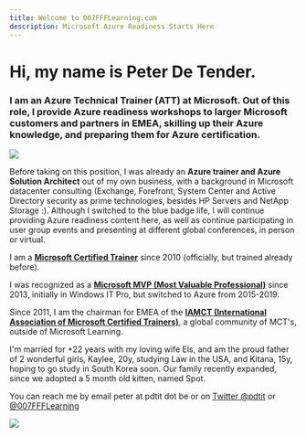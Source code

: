 ```yaml
---
title: Welcome to 007FFFLearning.com
description: Microsoft Azure Readiness Starts Here
---
```



# Hi, my name is Peter De Tender.
### I am an **Azure Technical Trainer (ATT)** at **Microsoft**. Out of this role, I provide Azure readiness workshops to larger Microsoft customers and partners in EMEA, skilling up their Azure knowledge, and preparing them for Azure certification.


![](../images/007FFFLearning_Background.jpg)

Before taking on this position, I was already an **Azure trainer and Azure Solution Architect** out of my own business, with a background in Microsoft datacenter consulting (Exchange, Forefront, System Center and Active Directory security as prime technologies, besides HP Servers and NetApp Storage :). Although I switched to the blue badge life, I will continue providing Azure readiness content here, as well as continue participating in user group events and presenting at different global conferences, in person or virtual.


I am a **[Microsoft Certified Trainer](https://www.microsoft.com/en-us/learning/mct-certification.aspx)** since 2010 (officially, but trained already before).


I was recognized as a **[Microsoft MVP (Most Valuable Professional)](https://mvp.microsoft.com/)** since 2013, initially in Windows IT Pro, but switched to Azure from 2015-2019.


Since 2011, I am the chairman for EMEA of the **[IAMCT (International Association of Microsoft Certified Trainers)](http://www.iamct.org)**, a global community of MCT's, outside of Microsoft Learning.

I'm married for +22 years with my loving wife Els, and am the proud father of 2 wonderful girls, Kaylee, 20y, studying Law in the USA, and Kitana, 15y, hoping to go study in South Korea soon. Our family recently expanded, since we adopted a 5 month old kitten, named Spot.


You can reach me by email peter at pdtit dot be or on [Twitter @pdtit](http://www.twitter.com/pdtit) or [@007FFFLearning](http://www.twitter.com/007ffflearning)

![](../images/007FFFLearning_Logo.jpg)